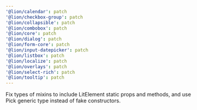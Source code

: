 ```yaml
---
'@lion/calendar': patch
'@lion/checkbox-group': patch
'@lion/collapsible': patch
'@lion/combobox': patch
'@lion/core': patch
'@lion/dialog': patch
'@lion/form-core': patch
'@lion/input-datepicker': patch
'@lion/listbox': patch
'@lion/localize': patch
'@lion/overlays': patch
'@lion/select-rich': patch
'@lion/tooltip': patch
---
```


Fix types of mixins to include LitElement static props and methods, and use Pick generic type instead of fake constructors.
